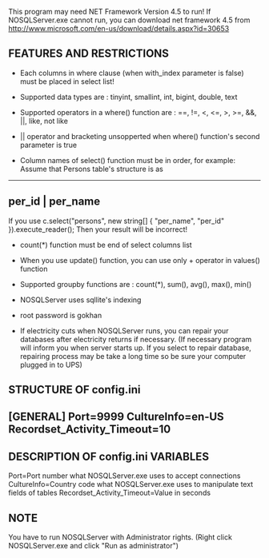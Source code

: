 This program may need NET Framework Version 4.5 to run!
If NOSQLServer.exe cannot run, you can download net framework 4.5 from http://www.microsoft.com/en-us/download/details.aspx?id=30653

FEATURES AND RESTRICTIONS
----------------------------------------------------------------------------------
* Each columns in where clause (when with_index parameter is false) must be placed in select list!

* Supported data types are : tinyint, smallint, int, bigint, double, text

* Supported operators in a where() function are : ==, !=, <, <=, >, >=, &&, ||, like, not like

* || operator and bracketing unsopperted when where() function's second parameter is true

* Column names of select() function must be in order, for example:
Assume that Persons table's structure is as
-----------------
per_id | per_name
-----------------

If you use c.select("persons",  new string[] { "per_name", "per_id" }).execute_reader();
Then your result will be incorrect!

* count(*) function must be end of select columns list

* When you use update() function, you can use only + operator in values() function

* Supported groupby functions are : count(*), sum(), avg(), max(), min()

* NOSQLServer uses sqllite's indexing

* root password is gokhan

* If electricity cuts when NOSQLServer runs, you can repair your databases after electricity returns if necessary. (If necessary program will inform you when server starts up. If you select to repair database, repairing process may be take a long time so be sure your computer plugged in to UPS)

STRUCTURE OF config.ini
----------------------------------------------------------------------------------
[GENERAL]
Port=9999
CultureInfo=en-US
Recordset_Activity_Timeout=10
----------------------------------------------------------------------------------

DESCRIPTION OF config.ini VARIABLES
----------------------------------------------------------------------------------
Port=Port number what NOSQLServer.exe uses to accept connections
CultureInfo=Country code what NOSQLServer.exe uses to manipulate text fields of tables
Recordset_Activity_Timeout=Value in seconds

NOTE
----------------------------------------------------------------------------------
You have to run NOSQLServer with Administrator rights. (Right click NOSQLServer.exe and click "Run as administrator")
